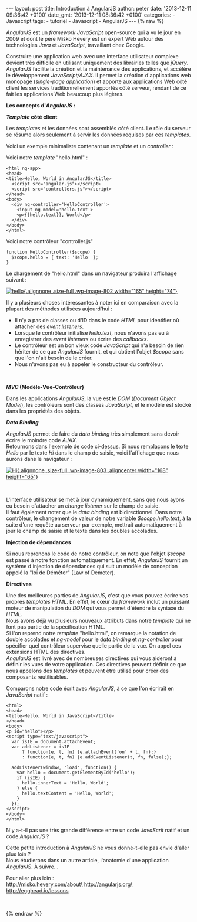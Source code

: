 --- layout: post title: Introduction à AngularJS author: peter date:
'2013-12-11 09:36:42 +0100' date\_gmt: '2013-12-11 08:36:42 +0100'
categories: - Javascript tags: - tutoriel - Javascript - AngularJS ---
{% raw %}

*AngularJS* est un *framework* *JavaScript* open-source qui a vu le jour
en 2009 et dont le père Miško Hevery est un expert Web autour des
technologies *Java* et *JavaScript*, travaillant chez Google.

Construire une application web avec une interface utilisateur complexe
devient très difficile en utilisant uniquement des librairies telles que
*jQuery*. *AngularJS* facilite la création et la maintenance des
applications, et accélère le développement *JavaScript/AJAX*. Il permet
la création d'applications web monopage (*single-page application*) et
apporte aux applications Web côté client les services traditionnellement
apportés côté serveur, rendant de ce fait les applications Web beaucoup
plus légères.

**Les concepts d'*AngularJS* :**

***Template* côté client**

Les *templates* et les données sont assemblés côté client. Le rôle du
serveur se résume alors seulement à servir les données requises par ces
*templates*.

Voici un exemple minimaliste contenant un *template* et un *controller*
:

Voici notre *template* "hello.html" :

``` {.lang:xhtml .decode:true}
<html ng-app>
<head>
<title>Hello, World in AngularJS</title>
  <script src="angular.js"></script>
  <script src="controllers.js"></script>
</head>
<body>
  <div ng-controller='HelloController'>
    <input ng-model='hello.text'>
    <p>{{hello.text}}, World</p>
  </div>
</body>
</html>
```

Voici notre contrôleur "controller.js"

``` {.lang:js .decode:true}
function HelloController($scope) {
  $scope.hello = { text: 'Hello' };
}
```

Le chargement de "hello.html" dans un navigateur produira l'affichage
suivant :

[![hello](http://blog.eleven-labs.com/wp-content/uploads/2013/12/hello.png){.alignnone
.size-full .wp-image-802 width="165"
height="74"}](http://blog.eleven-labs.com/wp-content/uploads/2013/12/hello.png)

Il y a plusieurs choses intéressantes à noter ici en comparaison avec la
plupart des méthodes utilisées aujourd'hui :

-   Il n'y a pas de classes ou d'ID dans le code *HTML* pour identifier
    où attacher des *event listeners*.
-   Lorsque le contrôleur initialise *hello.text*, nous n'avons pas eu à
    enregistrer des *event listeners* ou écrire des *callbacks*.
-   Le contrôleur est un bon vieux code *JavaScript* qui n'a besoin de
    rien hériter de ce que *AngularJS* fournit, et qui obtient l'objet
    *\$scope* sans que l'on n'ait besoin de le créer.
-   Nous n'avons pas eu à appeler le constructeur du contrôleur.

 

***MVC* (Modèle-Vue-Contrôleur)**

Dans les applications *AngularJS*, la vue est le *DOM* (*Document Object
Model*), les contrôleurs sont des classes *JavaScript*, et le modèle est
stocké dans les propriétés des objets.

***Data Binding***

*AngularJS* permet de faire du *data binding* très simplement sans
devoir écrire le moindre code *AJAX*.\
Retournons dans l'exemple de code ci-dessus. Si nous remplaçons le texte
*Hello* par le texte *Hi* dans le champ de saisie, voici l'affichage que
nous aurons dans le navigateur :

[![Hi](http://blog.eleven-labs.com/wp-content/uploads/2013/12/Hi.png){.alignnone
.size-full .wp-image-803 .aligncenter width="168"
height="65"}](http://blog.eleven-labs.com/wp-content/uploads/2013/12/Hi.png)

 

L'interface utilisateur se met à jour dynamiquement, sans que nous ayons
eu besoin d'attacher un *change listener* sur le champ de saisie.\
Il faut également noter que le *data binding* est bidirectionnel. Dans
notre contrôleur, le changement de valeur de notre variable
*\$scope.hello.text*, à la suite d'une requête au serveur par exemple,
mettrait automatiquement à jour le champ de saisie et le texte dans les
doubles accolades.

**Injection de dépendances**

Si nous reprenons le code de notre contrôleur, on note que l'objet
*\$scope* est passé à notre fonction automatiquement. En effet,
*AngularJS* fournit un système d'injection de dépendances qui suit un
modèle de conception appelé la "loi de Déméter" (Law of Demeter).

**Directives**

Une des meilleures parties de *AngularJS*, c'est que vous pouvez écrire
vos propres *templates* *HTML*. En effet, le cœur du *framework* inclut
un puissant moteur de manipulation du *DOM* qui vous permet d'étendre la
syntaxe du *HTML*.\
Nous avons déjà vu plusieurs nouveaux attributs dans notre *template*
qui ne font pas partie de la spécification HTML.\
Si l'on reprend notre *template* "hello.html", on remarque la notation
de double accolades et *ng-model* pour le *data binding*
et *ng-controller* pour spécifier quel contrôleur supervise quelle
partie de la vue. On appel ces extensions HTML des directives.\
*AngularJS* est livré avec de nombreuses directives qui vous aideront à
définir les vues de votre application. Ces directives peuvent définir ce
que nous appelons des *templates* et peuvent être utilisé pour créer des
composants réutilisables.

Comparons notre code écrit avec *AngularJS*, à ce que l'on écrirait en
*JavaScript* natif :

``` {.lang:default .decode:true}
<html>
<head>
<title>Hello, World in JavaScript</title>
</head>
<body>
<p id="hello"></p>
<script type="text/javascript">
  var isIE = document.attachEvent;
  var addListener = isIE
      ? function(e, t, fn) {e.attachEvent('on' + t, fn);}
      : function(e, t, fn) {e.addEventListener(t, fn, false);};

  addListener(window, 'load', function() {
    var hello = document.getElementById('hello');
    if (isIE) {
      hello.innerText = 'Hello, World';
    } else {
      hello.textContent = 'Hello, World';
    }
  });
</script>
</body>
</html>
```

N'y a-t-il pas une très grande différence entre un code *JavaScrit*
natif et un code *AngularJS* ?

Cette petite introduction à *AngularJS* ne vous donne-t-elle pas envie
d'aller plus loin ?\
Nous étudierons dans un autre article, l'anatomie d'une application
*AngularJS*. À suivre...

Pour aller plus loin :\
http://misko.hevery.com/about\
http://angularjs.org\
http://egghead.io/lessons

 

{% endraw %}
